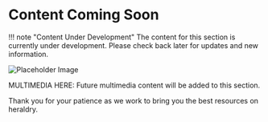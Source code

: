 # Content Coming Soon

!!! note "Content Under Development"
    The content for this section is currently under development. Please check back later for updates and new information.

![Placeholder Image](https://via.placeholder.com/800x400.png?text=Content+Coming+Soon)

MULTIMEDIA HERE: Future multimedia content will be added to this section.

Thank you for your patience as we work to bring you the best resources on heraldry.
